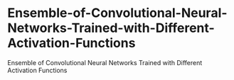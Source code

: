 # Ensemble-of-Convolutional-Neural-Networks-Trained-with-Different-Activation-Functions
Ensemble of Convolutional Neural Networks Trained with Different Activation Functions
